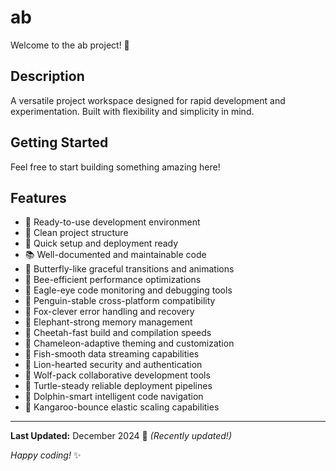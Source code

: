 # ab

Welcome to the ab project! 🚀

## Description

A versatile project workspace designed for rapid development and experimentation. Built with flexibility and simplicity in mind.

## Getting Started

Feel free to start building something amazing here!

## Features

- 🔧 Ready-to-use development environment
- 📁 Clean project structure
- 🚀 Quick setup and deployment ready
- 📚 Well-documented and maintainable code
- 🦋 Butterfly-like graceful transitions and animations
- 🐝 Bee-efficient performance optimizations
- 🦅 Eagle-eye code monitoring and debugging tools
- 🐧 Penguin-stable cross-platform compatibility
- 🦊 Fox-clever error handling and recovery
- 🐘 Elephant-strong memory management
- 🐆 Cheetah-fast build and compilation speeds
- 🦎 Chameleon-adaptive theming and customization
- 🐠 Fish-smooth data streaming capabilities
- 🦁 Lion-hearted security and authentication
- 🐺 Wolf-pack collaborative development tools
- 🐢 Turtle-steady reliable deployment pipelines
- 🐬 Dolphin-smart intelligent code navigation
- 🦘 Kangaroo-bounce elastic scaling capabilities

---

**Last Updated:** December 2024 📅 _(Recently updated!)_

*Happy coding!* ✨
